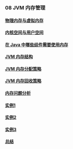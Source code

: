 ### 08 JVM 内存管理
>
#### [物理内存与虚拟内存](https://github.com/lu666666/notebooks/blob/master/java/javaweb/08/01.md)
>
#### [内核空间与用户空间](https://github.com/lu666666/notebooks/blob/master/java/javaweb/08/02.md)
>
#### [在 Java 中哪些组件需要使用内存](https://github.com/lu666666/notebooks/blob/master/java/javaweb/08/03.md)
>
#### [JVM 内存结构](https://github.com/lu666666/notebooks/blob/master/java/javaweb/08/04.md)
>
#### [JVM 内存分配策略](https://github.com/lu666666/notebooks/blob/master/java/javaweb/08/05.md)
>
#### [JVM 内存回收策略](https://github.com/lu666666/notebooks/blob/master/java/javaweb/08/06.md)
>
#### [内存问题分析](https://github.com/lu666666/notebooks/blob/master/java/javaweb/08/07.md)
>
#### [实例1](https://github.com/lu666666/notebooks/blob/master/java/javaweb/08/08.md)
>
#### [实例2](https://github.com/lu666666/notebooks/blob/master/java/javaweb/08/09.md)
>
#### [实例3](https://github.com/lu666666/notebooks/blob/master/java/javaweb/08/10.md)
>
#### [总结](https://github.com/lu666666/notebooks/blob/master/java/javaweb/08/11.md)
